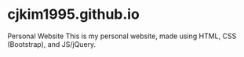# cjkim1995.github.io
Personal Website
This is my personal website, made using HTML, CSS (Bootstrap), and JS/jQuery. 
